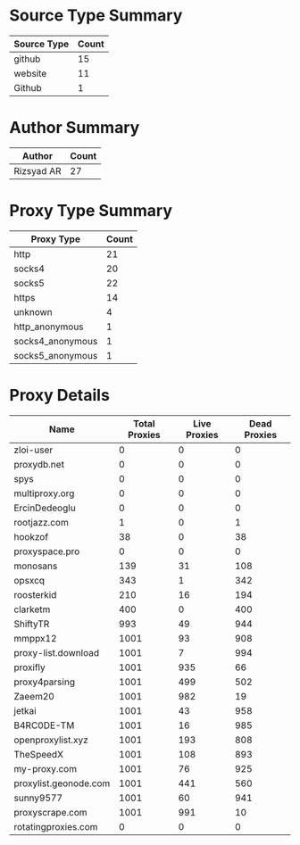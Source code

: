 # Source Type Summary

| Source Type | Count |
|-------------|-------|
| github | 15 |
| website | 11 |
| Github | 1 |


# Author Summary

| Author | Count |
|--------|-------|
| Rizsyad AR | 27 |


# Proxy Type Summary

| Proxy Type | Count |
|------------|-------|
| http | 21 |
| socks4 | 20 |
| socks5 | 22 |
| https | 14 |
| unknown | 4 |
| http_anonymous | 1 |
| socks4_anonymous | 1 |
| socks5_anonymous | 1 |


# Proxy Details

| Name | Total Proxies | Live Proxies | Dead Proxies |
|------|---------------|--------------|---------------|
| zloi-user | 0 | 0 | 0 |
| proxydb.net | 0 | 0 | 0 |
| spys | 0 | 0 | 0 |
| multiproxy.org | 0 | 0 | 0 |
| ErcinDedeoglu | 0 | 0 | 0 |
| rootjazz.com | 1 | 0 | 1 |
| hookzof | 38 | 0 | 38 |
| proxyspace.pro | 0 | 0 | 0 |
| monosans | 139 | 31 | 108 |
| opsxcq | 343 | 1 | 342 |
| roosterkid | 210 | 16 | 194 |
| clarketm | 400 | 0 | 400 |
| ShiftyTR | 993 | 49 | 944 |
| mmppx12 | 1001 | 93 | 908 |
| proxy-list.download | 1001 | 7 | 994 |
| proxifly | 1001 | 935 | 66 |
| proxy4parsing | 1001 | 499 | 502 |
| Zaeem20 | 1001 | 982 | 19 |
| jetkai | 1001 | 43 | 958 |
| B4RC0DE-TM | 1001 | 16 | 985 |
| openproxylist.xyz | 1001 | 193 | 808 |
| TheSpeedX | 1001 | 108 | 893 |
| my-proxy.com | 1001 | 76 | 925 |
| proxylist.geonode.com | 1001 | 441 | 560 |
| sunny9577 | 1001 | 60 | 941 |
| proxyscrape.com | 1001 | 991 | 10 |
| rotatingproxies.com | 0 | 0 | 0 |

